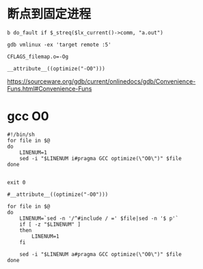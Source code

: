 # 断点到固定进程
```
b do_fault if $_streq($lx_current()->comm, "a.out")

gdb vmlinux -ex 'target remote :5'

CFLAGS_filemap.o=-Og

__attribute__((optimize("-O0")))
```
https://sourceware.org/gdb/current/onlinedocs/gdb/Convenience-Funs.html#Convenience-Funs

# gcc O0
```
#!/bin/sh
for file in $@
do
    LINENUM=1
    sed -i "$LINENUM i#pragma GCC optimize(\"O0\")" $file
done


exit 0

#__attribute__((optimize("-O0")))

for file in $@
do
    LINENUM=`sed -n '/^#include / =' $file|sed -n '$ p'`
    if [ -z "$LINENUM" ]
    then
        LINENUM=1
    fi

    sed -i "$LINENUM a#pragma GCC optimize(\"O0\")" $file
done
```
